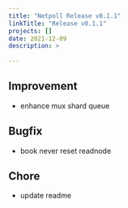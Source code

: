 ```yaml
---
title: "Netpoll Release v0.1.1"
linkTitle: "Release v0.1.1"
projects: []
date: 2021-12-09
description: >
  
---
```


## Improvement

* enhance mux shard queue 

## Bugfix

* book never reset readnode

## Chore

* update readme 